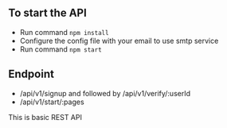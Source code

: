 
## To start the API

- Run command `npm install`
- Configure the config file with your email to use smtp service
- Run command `npm start`

## Endpoint

- /api/v1/signup and followed by /api/v1/verify/:userId
- /api/v1/start/:pages

This is basic REST API